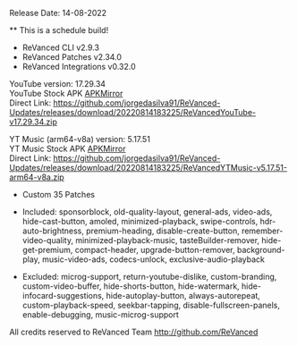 Release Date: 14-08-2022
  

** This is a schedule build!  
- ReVanced CLI v2.9.3  
- ReVanced Patches v2.34.0  
- ReVanced Integrations v0.32.0  

YouTube version: 17.29.34  
YouTube Stock APK [APKMirror](https://www.apkmirror.com/apk/google-inc/youtube/youtube-17-29-34-release/youtube-17-29-34-android-apk-download/)  
Direct Link: https://github.com/jorgedasilva91/ReVanced-Updates/releases/download/20220814183225/ReVancedYouTube-v17.29.34.zip  

YT Music (arm64-v8a) version: 5.17.51  
YT Music Stock APK [APKMirror](https://www.apkmirror.com/apk/google-inc/youtube-music/youtube-music-5-17-51-release/youtube-music-5-17-51-2-android-apk-download/)  
Direct Link: https://github.com/jorgedasilva91/ReVanced-Updates/releases/download/20220814183225/ReVancedYTMusic-v5.17.51-arm64-v8a.zip  

- Custom 35 Patches  

- Included: sponsorblock, old-quality-layout, general-ads, video-ads, hide-cast-button, amoled, minimized-playback, swipe-controls, hdr-auto-brightness, premium-heading, disable-create-button, remember-video-quality, minimized-playback-music, tasteBuilder-remover, hide-get-premium, compact-header, upgrade-button-remover, background-play, music-video-ads, codecs-unlock, exclusive-audio-playback  

- Excluded: microg-support, return-youtube-dislike, custom-branding, custom-video-buffer, hide-shorts-button, hide-watermark, hide-infocard-suggestions, hide-autoplay-button, always-autorepeat, custom-playback-speed, seekbar-tapping, disable-fullscreen-panels, enable-debugging, music-microg-support  

All credits reserved to ReVanced Team
http://github.com/ReVanced  
